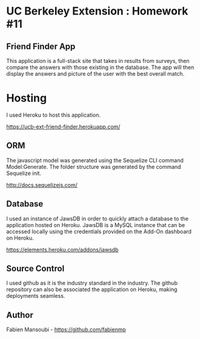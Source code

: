 # UC Berkeley Extension : Homework #11
## Friend Finder App

This application is a full-stack site that takes in results from surveys, then compare the answers with those existing in the database. The app will then display the answers and picture of the user with the best overall match.

# Hosting

I used Heroku to host this application.

https://ucb-ext-friend-finder.herokuapp.com/

## ORM

The javascript model was generated using the Sequelize CLI command Model:Generate. 
The folder structure was generated by the command Sequelize init. 

http://docs.sequelizejs.com/

## Database 

I used an instance of JawsDB in order to quickly attach a database to the application hosted on Heroku.
JawsDB is a MySQL instance that can be accessed locally using the credentials provided on the Add-On dashboard on Heroku.

https://elements.heroku.com/addons/jawsdb

## Source Control

I used github as it is the industry standard in the industry. The github repository can also be associated the application on Heroku, making deployments seamless.

## Author

Fabien Mansoubi - https://github.com/fabienmp
